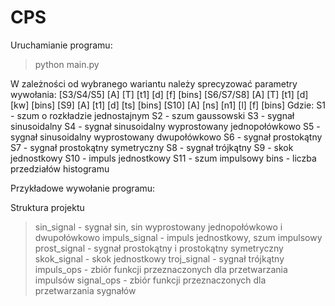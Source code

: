 # CPS

Uruchamianie programu:
> python main.py

W zależności od wybranego wariantu należy sprecyzować parametry wywołania:
[S3/S4/S5] [A] [T] [t1] [d] [f] [bins]
[S6/S7/S8] [A] [T] [t1] [d] [kw] [bins]
[S9] [A] [t1] [d] [ts] [bins]
[S10] [A] [ns] [n1] [l] [f] [bins]
Gdzie:
S1 - szum o rozkładzie jednostajnym
S2 - szum gaussowski
S3 - sygnał sinusoidalny
S4 - sygnał sinusoidalny wyprostowany jednopołówkowo
S5 - sygnał sinusoidalny wyprostowany dwupołówkowo
S6 - sygnał prostokątny
S7 - sygnał prostokątny symetryczny
S8 - sygnał trójkątny
S9 - skok jednostkowy
S10 - impuls jednostkowy
S11 - szum impulsowy
bins - liczba przedziałów histogramu 

Przykładowe wywołanie programu:

Struktura projektu 
> sin_signal - sygnał sin, sin wyprostowany jednopołówkowo i dwupołówkowo
> impuls_signal - impuls jednostkowy, szum impulsowy
> prost_signal - sygnał prostokątny i prostokątny symetryczny
> skok_signal - skok jednostkowy
> troj_signal - sygnał trójkątny
> impuls_ops - zbiór funkcji przeznaczonych dla przetwarzania impulsów
> signal_ops - zbiór funkcji przeznaczonych dla przetwarzania sygnałów
